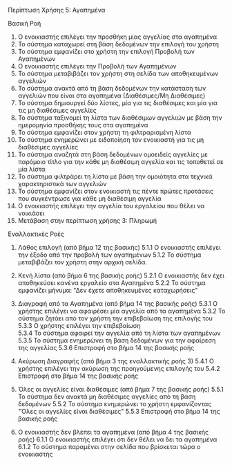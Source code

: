 Περίπτωση Χρήσης 5: Αγαπημένα

Βασική Ροή
1.  Ο ενοικιαστής επιλέγει την προσθήκη μίας αγγελίας στα αγαπημένα
2.  Το σύστημα καταχωρεί στη βάση δεδομένων την επιλογή του χρήστη
3.  Το σύστημα εμφανίζει στο χρήστη την επιλογή Προβολή των Αγαπημένων 
4.  Ο ενοικιαστής επιλέγει την Προβολή των Αγαπημένων 
5.  Το σύστημα μεταβιβάζει τον χρήστη στη σελίδα των αποθηκευμένων αγγελιών
6.  Το σύστημα ανακτά από τη βάση δεδομένων την κατάσταση των αγγελιών που είναι στα αγαπημένα (Διαθέσιμες/Μη Διαθέσιμες)
7.  Το σύστημα δημιουργεί δύο λίστες, μία για τις διαθέσιμες και μία για τις μη διαθέσιμες αγγελίες
8.  Το σύστημα ταξινομεί τη λίστα των διαθέσιμων αγγελιών με βάση την ημερομηνία προσθήκης τους στα αγαπημένα
9.  Το σύστημα εμφανίζει στον χρήστη τη φιλτραρισμένη λίστα
10. Το σύστημα ενημερώνει με ειδοποίηση τον ενοικιαστή για τις μη διαθέσιμες αγγελίες
11. Το σύστημα αναζητά στη βάση δεδομένων ομοειδείς αγγελίες με παρόμοιο τίτλο για την κάθε μη διαθέσιμη αγγελία και τις τοποθετεί σε μία λίστα
12. Το σύστημα φιλτράρει τη λίστα με βάση την ομοιότητα στα τεχνικά χαρακτηριστικά των αγγελιών
13. Το σύστημα εμφανίζει στον ενοικιαστή τις πέντε πρώτες προτάσεις που συγκέντρωσε για κάθε μη διαθέσιμη αγγελία 
14. Ο ενοικιαστής επιλέγει την αγγελία του εργαλείου που θέλει να νοικιάσει
15. Μετάβαση στην περίπτωση χρήσης 3: Πληρωμή

Εναλλακτικές Ροές
1. Λάθος επιλογή (από βήμα 12 της βασικής)
5.1.1 Ο ενοικιαστής επιλέγει την έξοδο από την προβολή των αγαπημένων
5.1.2 Το σύστημα μεταβιβάζει τον χρήστη στην αρχική σελίδα.

2. Κενή λίστα (από βήμα 6 της βασικής ροής)
5.2.1 Ο ενοικιαστής δεν έχει αποθηκεύσει κανένα εργαλείο στα Αγαπημένα
5.2.2 Το σύστημα εμφανίζει μήνυμα: "Δεν έχετε αποθηκευμένες καταχωρήσεις"

3. Διαγραφή από τα Αγαπημένα (από βήμα 14 της βασικής ροής)
5.3.1 Ο χρήστης επιλέγει να αφαιρέσει μία αγγελία από τα αγαπημένα
5.3.2 Το σύστημα ζητάει από τον χρήστη την επιβεβαίωση της επιλογής του 
5.3.3 Ο χρήστης επιλέγει την επιβεβαίωση  
5.3.4 Το σύστημα αφαιρεί την αγγελία από τη λίστα των αγαπημένων
5.3.5 Το σύστημα ενημερώνει τη βάση δεδομένων για την αφαίρεση της αγγελίας
5.3.6 Επιστροφή στο βήμα 14 της βασικής ροής

4. Ακύρωση Διαγραφής (από βήμα 3 της εναλλακτικής ροής 3)
5.4.1 Ο χρήστης επιλέγει την ακύρωση της προηγούμενης επιλογής του
5.4.2 Επιστροφή στο βήμα 14 της βασικής ροής

5. Όλες οι αγγελίες είναι διαθέσιμες (από βήμα 7 της βασικής ροής)
5.5.1 Το σύστημα δεν ανακτά μη διαθέσιμες αγγελίες από τη βάση δεδομένων
5.5.2 Το σύστημα ενημερώνει το χρήστη εμφανίζοντας "Όλες οι αγγελίες είναι διαθέσιμες"
5.5.3 Επιστροφή στο βήμα 14 της βασικής ροής

6. Ο ενοικιαστής δεν βλέπει τα αγαπημένα  (από βήμα 4 της βασικής ροής)
6.1.1 Ο ενοικιαστής επιλέγει ότι δεν θέλει να δει τα αγαπημένα
6.1.2 Το σύστημα παραμένει στην σελίδα που βρίσκεται τώρα ο ενοικιαστής 
